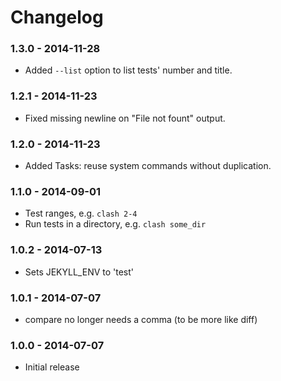 # Changelog

### 1.3.0 - 2014-11-28

- Added `--list` option to list tests' number and title.

### 1.2.1 - 2014-11-23

- Fixed missing newline on "File not fount" output.

### 1.2.0 - 2014-11-23

- Added Tasks: reuse system commands without duplication.

### 1.1.0 - 2014-09-01

- Test ranges, e.g. `clash 2-4`
- Run tests in a directory, e.g. `clash some_dir`

### 1.0.2 - 2014-07-13
- Sets JEKYLL_ENV to 'test'

### 1.0.1 - 2014-07-07
- compare no longer needs a comma (to be more like diff)

### 1.0.0 - 2014-07-07
- Initial release
